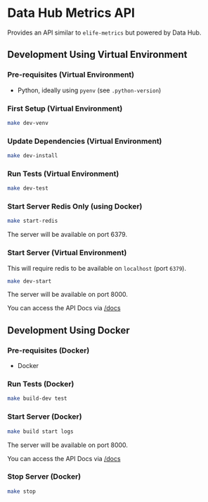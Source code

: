 # Data Hub Metrics API

Provides an API similar to `elife-metrics` but powered by Data Hub.

## Development Using Virtual Environment

### Pre-requisites (Virtual Environment)

* Python, ideally using `pyenv` (see `.python-version`)

### First Setup (Virtual Environment)

```bash
make dev-venv
```

### Update Dependencies (Virtual Environment)

```bash
make dev-install
```

### Run Tests (Virtual Environment)

```bash
make dev-test
```

### Start Server Redis Only (using Docker)

```bash
make start-redis
```

The server will be available on port 6379.

### Start Server (Virtual Environment)

This will require redis to be available on `localhost` (port `6379`).

```bash
make dev-start
```

The server will be available on port 8000.

You can access the API Docs via [/docs](http://localhost:8000/docs)

## Development Using Docker

### Pre-requisites (Docker)

* Docker

### Run Tests (Docker)

```bash
make build-dev test
```

### Start Server (Docker)

```bash
make build start logs
```

The server will be available on port 8000.

You can access the API Docs via [/docs](http://localhost:8000/docs)

### Stop Server (Docker)

```bash
make stop
```
